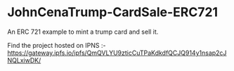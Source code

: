 # JohnCenaTrump-CardSale-ERC721
An ERC 721 example to mint a trump card and sell it.

Find the project hosted on IPNS :- https://gateway.ipfs.io/ipfs/QmQVLYU9zticCuTPaKdkdfQCJQ914y1nsap2cJNQLxiwDK/

